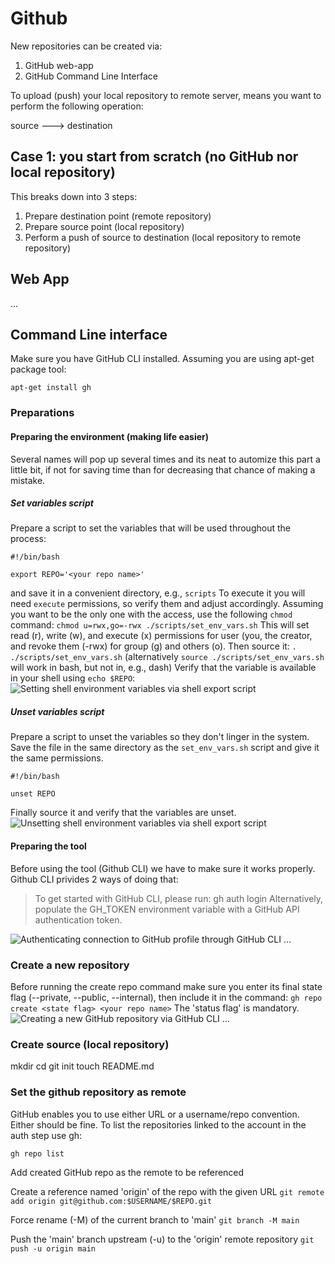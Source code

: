 # Github

New repositories can be created via:
1. GitHub web-app
2. GitHub Command Line Interface

To upload (push) your local repository to remote server, means you want to perform the following operation:

source ---> destination


## Case 1: you start from scratch (no GitHub nor local repository)
This breaks down into 3 steps:
1. Prepare destination point (remote repository)
2. Prepare source point (local repository)
3. Perform a push of source to destination (local repository to remote repository)

## Web App

...

## Command Line interface

Make sure you have GitHub CLI installed. Assuming you are using apt-get package tool:

```apt-get install gh```

### Preparations
#### Preparing the environment (making life easier)
Several names will pop up several times and its neat to automize this part a little bit, if not for saving time than for decreasing that chance of making a mistake.

##### Set variables script
Prepare a script to set the variables that will be used throughout the process:
```
#!/bin/bash

export REPO='<your repo name>'
```
and save it in a convenient directory, e.g., `scripts`
To execute it you will need `execute` permissions, so verify them and adjust accordingly. Assuming you want to be the only one with the access, use the following `chmod` command:
```chmod u=rwx,go=-rwx ./scripts/set_env_vars.sh```
This will set read (r), write (w), and execute (x) permissions for user (you, the creator, and revoke them (-rwx) for group (g) and others (o).
Then source it:
```. ./scripts/set_env_vars.sh``` (alternatively ```source ./scripts/set_env_vars.sh``` will work in bash, but not in, e.g., dash)
Verify that the variable is available in your shell using ```echo $REPO```:
![Setting shell environment variables via shell export script](/img/setting-env-vars-via-export-script.png)
##### Unset variables script
Prepare a script to unset the variables so they don't linger in the system. Save the file in the same directory as the `set_env_vars.sh` script and give it the same permissions.
```
#!/bin/bash

unset REPO
```
Finally source it and verify that the variables are unset.
![Unsetting shell environment variables via shell export script](/img/unsetting-env-vars-via-export-script.png)
#### Preparing the tool
Before using the tool (Github CLI) we have to make sure it works properly. 
Github CLI privides 2 ways of doing that:

> To get started with GitHub CLI, please run:  gh auth login
> Alternatively, populate the GH_TOKEN environment variable with a GitHub API authentication token.

![Authenticating connection to GitHub profile through GitHub CLI](/img/github-auth-passed-successfully.png)
...

### Create a new repository
Before running the create repo command make sure you enter its final state flag (--private, --public, --internal), then include it in the command:
```gh repo create <state flag> <your repo name>```
The 'status flag' is mandatory.
![Creating a new GitHub repository via GitHub CLI](img/github-cli-creating-new-repo.png)
...

### Create source (local repository)
mkdir <your repo name>
cd <your repo name>
git init
touch README.md

### Set the github repository as remote
GitHub enables you to use either URL or a username/repo convention. Either should be fine. To list the repositories linked to the account in the auth step use gh:

```gh repo list```

Add created GitHub repo as the remote to be referenced

Create a reference named 'origin' of the repo with the given URL
```git remote add origin git@github.com:$USERNAME/$REPO.git```

Force rename (-M) of the current branch to 'main'
```git branch -M main```

Push the 'main' branch upstream (-u) to the 'origin' remote repository
```git push -u origin main```

